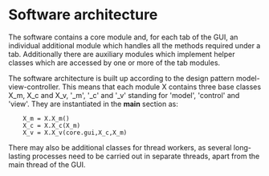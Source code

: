 # Software architecture

The software contains a core module and, for each tab of the GUI, an individual additional module which handles all the methods required under a tab. Additionally there are auxiliary modules which implement helper classes which are accessed by one or more of the tab modules.

The software architecture is built up according to the design pattern model-view-controller. This means that each module X contains three base classes X_m, X_c and X_v, '_m', '_c' and '_v' standing for 'model', 'control' and 'view'. They are instantiated in the __main__ section as:

        X_m = X.X_m()
        X_c = X.X_c(X_m)
        X_v = X.X_v(core.gui,X_c,X_m)

There may also be additional classes for thread workers, as several long-lasting processes need to be carried out in separate threads, apart from the main thread of the GUI.